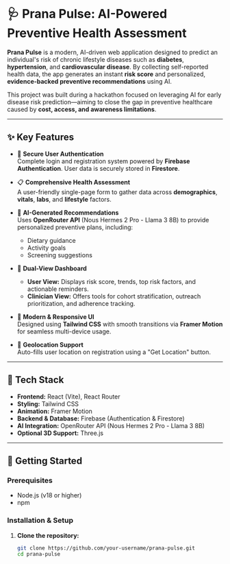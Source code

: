 # 🩺 Prana Pulse: AI-Powered Preventive Health Assessment

**Prana Pulse** is a modern, AI-driven web application designed to predict an individual's risk of chronic lifestyle diseases such as **diabetes**, **hypertension**, and **cardiovascular disease**. By collecting self-reported health data, the app generates an instant **risk score** and personalized, **evidence-backed preventive recommendations** using AI.

This project was built during a hackathon focused on leveraging AI for early disease risk prediction—aiming to close the gap in preventive healthcare caused by **cost, access, and awareness limitations**.

---

## ✨ Key Features

- 🔐 **Secure User Authentication**  
  Complete login and registration system powered by **Firebase Authentication**. User data is securely stored in **Firestore**.

- 📋 **Comprehensive Health Assessment**  
  A user-friendly single-page form to gather data across **demographics**, **vitals**, **labs**, and **lifestyle** factors.

- 🤖 **AI-Generated Recommendations**  
  Uses **OpenRouter API** (Nous Hermes 2 Pro - Llama 3 8B) to provide personalized preventive plans, including:
  - Dietary guidance
  - Activity goals
  - Screening suggestions

- 🧭 **Dual-View Dashboard**
  - **User View:** Displays risk score, trends, top risk factors, and actionable reminders.
  - **Clinician View:** Offers tools for cohort stratification, outreach prioritization, and adherence tracking.

- 🎨 **Modern & Responsive UI**  
  Designed using **Tailwind CSS** with smooth transitions via **Framer Motion** for seamless multi-device usage.

- 📍 **Geolocation Support**  
  Auto-fills user location on registration using a "Get Location" button.

---

## 🚀 Tech Stack

- **Frontend:** React (Vite), React Router  
- **Styling:** Tailwind CSS  
- **Animation:** Framer Motion  
- **Backend & Database:** Firebase (Authentication & Firestore)  
- **AI Integration:** OpenRouter API (Nous Hermes 2 Pro - Llama 3 8B)  
- **Optional 3D Support:** Three.js

---

## 🏁 Getting Started

### Prerequisites

- Node.js (v18 or higher)  
- npm

### Installation & Setup

1. **Clone the repository:**

   ```bash
   git clone https://github.com/your-username/prana-pulse.git
   cd prana-pulse
